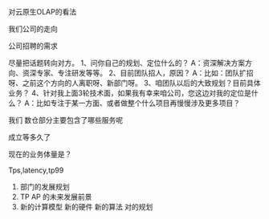 对云原生OLAP的看法



我们公司的走向



公司招聘的需求



尽量把话题转向对方。
1、问你自己的规划、定位什么的？
A：资深解决方案方向、资深专家、专注研发等等。
2、目前团队招人，原因？
A：比如：团队扩招呀、之前这个方向的人离职呀、新部门呀。
3、咱团队以后的大致规划？目前具体业务？
4、针对我上面3轮技术面，如果我有幸来咱公司，您这边对我的定位是什么？
A：比如专注于某一方面、或者做整个什么项目再慢慢涉及更多项目？



我们 数仓部分主要包含了哪些服务呢

成立等多久了

现在的业务体量是？

Tps,latency,tp99





1. 部门的发展规划
2. TP AP 的未来发展前景
3. 新的计算模型 新的硬件 新的算法 对的规划